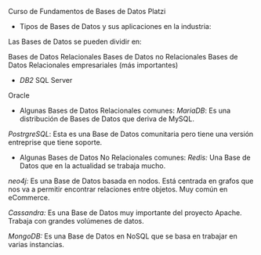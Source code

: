 Curso de Fundamentos de Bases de Datos Platzi 

- Tipos de Bases de Datos y sus aplicaciones en la industria:

Las Bases de Datos se pueden dividir en:

Bases de Datos Relacionales
Bases de Datos no Relacionales
Bases de Datos Relacionales empresariales (más importantes)

 - *DB2*
 SQL Server
 
 Oracle

 - Algunas Bases de Datos Relacionales comunes:
 *MariaDB*: Es una distribución de Bases de Datos que deriva de MySQL.
 
 *PostrgreSQL*: Esta es una Base de Datos comunitaria pero tiene una versión entreprise que tiene soporte.

 - Algunas Bases de Datos No Relacionales comunes:
 *Redis:* Una Base de Datos que en la actualidad se trabaja mucho.
 
 *neo4j:* Es una Base de Datos basada en nodos. Está centrada en grafos que nos va a permitir encontrar relaciones entre objetos. Muy común en eCommerce.
 
 *Cassandra:* Es una Base de Datos muy importante del proyecto Apache. Trabaja con grandes volúmenes de datos.
 
 *MongoDB:* Es una Base de Datos en NoSQL que se basa en trabajar en varias instancias.

